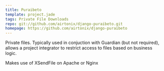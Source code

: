 ```yaml
---
title: Puraibeto
template: project.jade
tags: Private File Downloads
repo: git://github.com/airtonix/django-puraibeto.git
homepage: https://github.com/airtonix/django-puraibeto
---
```


Private files. Typically used in conjuction with Guardian (but not required), allows a project integrator to restrict access to files based on business logic.

Makes use of XSendFile on Apache or Nginx